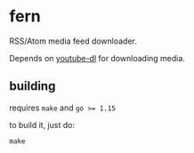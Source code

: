 # fern

RSS/Atom media feed downloader.

Depends on [youtube-dl][ydl] for downloading media.

[ydl]: https://youtube-dl.org

## building

requires `make` and `go >= 1.15`

to build it, just do:

```
make
```
